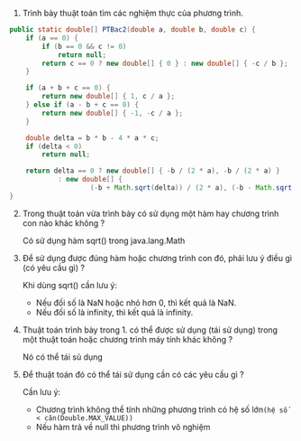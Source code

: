 1. Trình bày thuật toán tìm các nghiệm thực của phương trình.
```java
public static double[] PTBac2(double a, double b, double c) {
    if (a == 0) {
        if (b == 0 && c != 0)
            return null;
        return c == 0 ? new double[] { 0 } : new double[] { -c / b };
    }

    if (a + b + c == 0) {
        return new double[] { 1, c / a };
    } else if (a - b + c == 0) {
        return new double[] { -1, -c / a };
    }

    double delta = b * b - 4 * a * c;
    if (delta < 0)
        return null;

    return delta == 0 ? new double[] { -b / (2 * a), -b / (2 * a) }
            : new double[] {
                    (-b + Math.sqrt(delta)) / (2 * a), (-b - Math.sqrt(delta)) / (2 * a) };
}
```

2. Trong thuật toán vừa trình bày có sử dụng một hàm hay chương trình con nào khác không ? 

    Có sử dụng hàm sqrt() trong java.lang.Math

3. Để sử dụng được đúng hàm hoặc chương trình con đó, phải lưu ý điều gì (có yêu cầu gì) ?

    Khi dùng sqrt() cần lưu ý:
    -   Nếu đối số là NaN hoặc nhỏ hơn 0, thì kết quả là NaN.
    -   Nếu đối số là infinity, thì kết quả là infinity.

4. Thuật toán trình bày trong 1. có thể được sử dụng (tái sử dụng) trong một thuật toán hoặc chương trình máy tính khác không ?

    Nó có thể tái sủ dụng

5. Để thuật toán đó có thể tái sử dụng cần có các yêu cầu gì ?

    Cần lưu ý:
    -   Chương trình không thể tính những phương trình có hệ số lớn`(hệ số < căn(Double.MAX_VALUE))`
    -   Nếu hàm trả về null thì phương trình vô nghiệm
